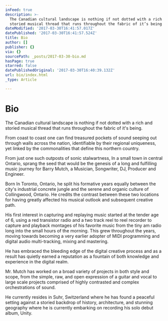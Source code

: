 ```yaml
---
inFeed: true
description: >-
  The Canadian cultural landscape is nothing if not dotted with a rich and
  storied musical thread that runs throughout the fabric of it’s being.
dateModified: '2017-03-30T16:41:57.017Z'
datePublished: '2017-03-30T16:41:57.524Z'
title: Bio
author: []
publisher: {}
via: {}
sourcePath: _posts/2017-03-30-bio.md
hasPage: true
starred: false
datePublishedOriginal: '2017-03-30T16:40:39.132Z'
url: bio/index.html
_type: Article

---
```

# Bio

The Canadian cultural landscape is nothing if not dotted with a rich and storied musical thread that runs throughout the fabric of it's being.

From coast to coast one can find treasured pockets of sound seeping out through walls across the nation, identifiable by their regional uniqueness, yet linked by the commonalities that define this northern country.

From just one such outposts of sonic stalwartness, In a small town in central Ontario, sprang the seed that would be the genesis of a long and fulfilling music journey for Barry Mutch, a Musician, Songwriter, DJ, Producer and Engineer.

Born In Toronto, Ontario, he split his formative years equally between the city's industrial concrete jungle and the serene and organic culture of Collingwood, Ontario. He credits the contrast between these two locations for having greatly affected his musical outlook and subsequent creative path.

His first interest in capturing and replaying music started at the tender age of 6, using a red transistor radio and a two track reel to reel recorder to capture and playback montages of his favorite music from the tiny am radio long into the small hours of the morning. This grew throughout the years, moving towards becoming a very earlier adopter of MIDI programming and digital audio multi-tracking, mixing and mastering.

He has embraced the bleeding edge of the digital creative process and as a result has quietly earned a reputation as a fountain of both knowledge and experience in the digital realm. 

Mr. Mutch has worked on a broad variety of projects in both style and scope, from the simple, raw, and open expression of a guitar and vocal to large scale projects comprised of highly contrasted and complex orchestrations of sound.

He currently resides in Suhr, Switzerland where he has found a peaceful setting against a storied backdrop of history, architecture, and stunning geography where he is currently embarking on recording his solo debut album, Unity.